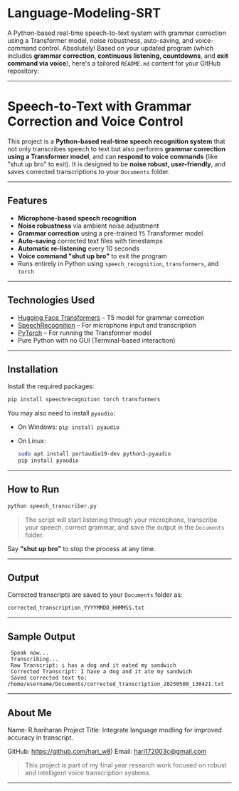 # Language-Modeling-SRT
A Python-based real-time speech-to-text system with grammar correction using a Transformer model, noise robustness, auto-saving, and voice-command control.
Absolutely! Based on your updated program (which includes **grammar correction, continuous listening, countdowns**, and **exit command via voice**), here's a tailored `README.md` content for your GitHub repository:

---

#  Speech-to-Text with Grammar Correction and Voice Control

This project is a **Python-based real-time speech recognition system** that not only transcribes speech to text but also performs **grammar correction using a Transformer model**, and can **respond to voice commands** (like "shut up bro" to exit). It is designed to be **noise robust, user-friendly**, and saves corrected transcriptions to your `Documents` folder.

---

##  Features

*  **Microphone-based speech recognition**
*  **Noise robustness** via ambient noise adjustment
*  **Grammar correction** using a pre-trained `T5` Transformer model
*  **Auto-saving** corrected text files with timestamps
*  **Automatic re-listening** every 10 seconds
*  **Voice command "shut up bro"** to exit the program
*  Runs entirely in Python using `speech_recognition`, `transformers`, and `torch`

---

##  Technologies Used

* [ Hugging Face Transformers](https://huggingface.co/vennify/t5-base-grammar-correction) – T5 model for grammar correction
*  [SpeechRecognition](https://pypi.org/project/SpeechRecognition/) – For microphone input and transcription
*  [PyTorch](https://pytorch.org/) – For running the Transformer model
*  Pure Python with no GUI (Terminal-based interaction)

---

##  Installation

Install the required packages:

```bash
pip install speechrecognition torch transformers
```

You may also need to install `pyaudio`:

* On Windows: `pip install pyaudio`
* On Linux:

  ```bash
  sudo apt install portaudio19-dev python3-pyaudio
  pip install pyaudio
  ```

---

##  How to Run

```bash
python speech_transcriber.py
```

> The script will start listening through your microphone, transcribe your speech, correct grammar, and save the output in the `Documents` folder.

Say **"shut up bro"** to stop the process at any time.

---

##  Output

Corrected transcripts are saved to your `Documents` folder as:

```
corrected_transcription_YYYYMMDD_HHMMSS.txt
```

---

##  Sample Output

```text
 Speak now...
 Transcribing...
 Raw Transcript: i has a dog and it eated my sandwich
 Corrected Transcript: I have a dog and it ate my sandwich
 Saved corrected text to: /home/username/Documents/corrected_transcription_20250508_130421.txt
```

---

## About Me

Name: R.hariharan
Project Title: Integrate language modling for improved accuracy in transcript.

GitHub: https://github.com/hari_w8)
Email: hari172003c@gmail.com


> This project is part of my final year research work focused on robust and intelligent voice transcription systems.

---
